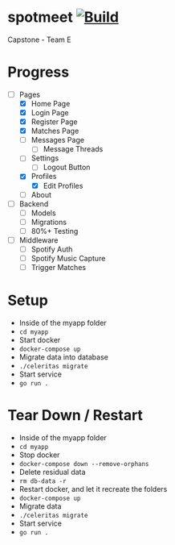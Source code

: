 # spotmeet    [![Build](https://github.com/Aethedigm/spotmeet/actions/workflows/go.yml/badge.svg)](https://github.com/Aethedigm/spotmeet/actions/workflows/go.yml)
Capstone - Team E

# Progress
- [ ] Pages
  - [X]  Home Page
  - [X] Login Page
  - [X] Register Page
  - [X] Matches Page
  - [ ] Messages Page
    - [ ] Message Threads
  - [ ] Settings
    - [ ] Logout Button
  - [X] Profiles
    - [X] Edit Profiles
  - [ ] About
- [ ] Backend
  - [ ] Models
  - [ ] Migrations
  - [ ] 80%+ Testing
- [ ] Middleware
  - [ ] Spotify Auth
  - [ ] Spotify Music Capture
  - [ ] Trigger Matches

# Setup
- Inside of the myapp folder
- `cd myapp`
- Start docker
- `docker-compose up`
- Migrate data into database
- `./celeritas migrate`
- Start service
- `go run .`

# Tear Down / Restart
- Inside of the myapp folder
- `cd myapp`
- Stop docker
- `docker-compose down --remove-orphans`
- Delete residual data
- `rm db-data -r`
- Restart docker, and let it recreate the folders
- `docker-compose up`
- Migrate data
- `./celeritas migrate`
- Start service
- `go run .`
